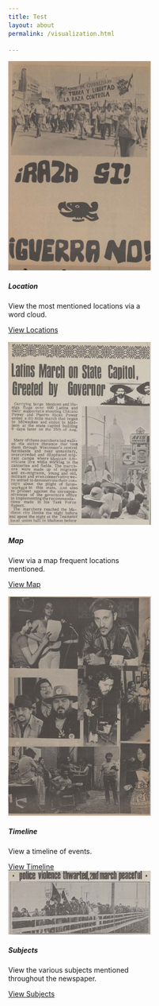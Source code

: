 ```yaml
---
title: Test
layout: about
permalink: /visualization.html

---
```

<div style="display: flex; gap: 1rem; flex-wrap: wrap;">
  <div class="card" style="width: 18rem;">
    <img src="objects/utblac_independentvoices_laguardia_vol.2_no.1_pg.6.JPG" class="card-img-top" alt="...">
    <div class="card-body">
      <h5 class="Locations">Location</h5>
      <p class="card-text">View the most mentioned locations via a word cloud.</p>
      <a href="/la-guardia-newspaper/locations.html" class="btn btn-primary">View Locations</a>
    </div>
  </div>

  <div class="card" style="width: 18rem;">
    <img src="objects/utblac_independentvoices_laguardia_vol.2_no.7_pg.2.JPG" class="card-img-top" alt="...">
    <div class="card-body">
      <h5 class="Map">Map</h5>
      <p class="card-text">View via a map frequent locations mentioned.</p>
      <a href="/la-guardia-newspaper/maps.html" class="btn btn-primary">View Map</a>
    </div>
  </div>
  <div class="card" style="width: 18rem;">
    <img src="objects/utblac_independentvoices_laguardia_vol.7_no.11_pg.8.jpg" class="card-img-top" alt="...">
    <div class="card-body">
      <h5 class="Map">Timeline</h5>
      <p class="card-text">View a timeline of events.</p>
      <a href="/la-guardia-newspaper/timeline.html" class="btn btn-primary">View Timeline</a>
    </div>
  </div>
</div>

<div style="display: flex; gap: 1rem; flex-wrap: wrap;">
  <div class="card" style="width: 18rem;">
    <img src="objects/utblac_independentvoices_laguardia_vol.2_no.3_pg.2.jpg" class="card-img-top" alt="...">
    <div class="card-body">
      <h5 class="Locations">Subjects</h5>
      <p class="card-text">View the various subjects mentioned throughout the newspaper.</p>
      <a href= "/la-guardia-newspaper/subjects.html" class="btn btn-primary">View Subjects</a>  
    </div>
  </div>
</div>
